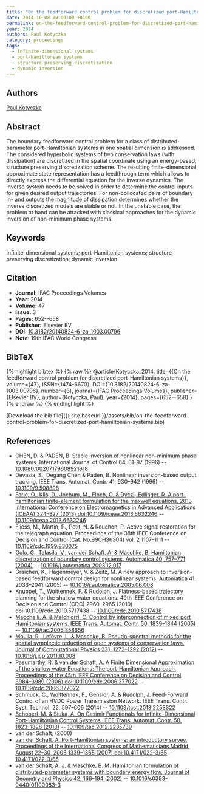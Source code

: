 ```yaml
---
title: "On the feedforward control problem for discretized port-Hamiltonian systems"
date: 2014-10-08 00:00:00 +0100
permalink: on-the-feedforward-control-problem-for-discretized-port-hamiltonian-systems
year: 2014
authors: Paul Kotyczka
category: proceedings
tags:
  - Infinite-dimensional systems
  - port-Hamiltonian systems
  - structure preserving discretization
  - dynamic inversion
---
```

 
## Authors
[Paul Kotyczka](authors/paul-kotyczka)
 
## Abstract
The boundary feedforward control problem for a class of distributed-parameter port-Hamiltonian systems in one spatial dimension is addressed. The considered hyperbolic systems of two conservation laws (with dissipation) are discretized in the spatial coordinate using an energy-based, structure preserving discretization scheme. The resulting finite-dimensional approximate state representation has a feedthrough term which allows to directly express the differential equation for the inverse dynamics. The inverse system needs to be solved in order to determine the control inputs for given desired output trajectories. For non-collocated pairs of boundary in- and outputs the magnitude of dissipation determines whether the inverse discretized models are stable or not. In the unstable case, the problem at hand can be attacked with classical approaches for the dynamic inversion of non-minimum phase systems.
 
## Keywords
Infinite-dimensional systems; port-Hamiltonian systems; structure preserving discretization; dynamic inversion
 
## Citation
- **Journal:** IFAC Proceedings Volumes
- **Year:** 2014
- **Volume:** 47
- **Issue:** 3
- **Pages:** 652--658
- **Publisher:** Elsevier BV
- **DOI:** [10.3182/20140824-6-za-1003.00796](https://doi.org/10.3182/20140824-6-za-1003.00796)
- **Note:** 19th IFAC World Congress
 
## BibTeX
{% highlight bibtex %}
{% raw %}
@article{Kotyczka_2014,
  title={{On the feedforward control problem for discretized port-Hamiltonian systems}},
  volume={47},
  ISSN={1474-6670},
  DOI={10.3182/20140824-6-za-1003.00796},
  number={3},
  journal={IFAC Proceedings Volumes},
  publisher={Elsevier BV},
  author={Kotyczka, Paul},
  year={2014},
  pages={652--658}
}
{% endraw %}
{% endhighlight %}
 
[Download the bib file]({{ site.baseurl }}/assets/bib/on-the-feedforward-control-problem-for-discretized-port-hamiltonian-systems.bib)
 
## References
- CHEN, D. & PADEN, B. Stable inversion of nonlinear non-minimum phase systems. International Journal of Control 64, 81–97 (1996) -- [10.1080/00207179608921618](https://doi.org/10.1080/00207179608921618)
- Devasia, S., Degang Chen & Paden, B. Nonlinear inversion-based output tracking. IEEE Trans. Automat. Contr. 41, 930–942 (1996) -- [10.1109/9.508898](https://doi.org/10.1109/9.508898)
- [Farle, O., Klis, D., Jochum, M., Floch, O. & Dyczij-Edlinger, R. A port-hamiltonian finite-element formulation for the maxwell equations. 2013 International Conference on Electromagnetics in Advanced Applications (ICEAA) 324–327 (2013) doi:10.1109/iceaa.2013.6632246](a-port-hamiltonian-finite-element-formulation-for-the-maxwell-equations) -- [10.1109/iceaa.2013.6632246](https://doi.org/10.1109/iceaa.2013.6632246)
- Fliess, M., Martin, P., Petit, N. & Rouchon, P. Active signal restoration for the telegraph equation. Proceedings of the 38th IEEE Conference on Decision and Control (Cat. No.99CH36304) vol. 2 1107–1111 -- [10.1109/cdc.1999.830075](https://doi.org/10.1109/cdc.1999.830075)
- [Golo, G., Talasila, V., van der Schaft, A. & Maschke, B. Hamiltonian discretization of boundary control systems. Automatica 40, 757–771 (2004)](hamiltonian-discretization-of-boundary-control-systems) -- [10.1016/j.automatica.2003.12.017](https://doi.org/10.1016/j.automatica.2003.12.017)
- Graichen, K., Hagenmeyer, V. & Zeitz, M. A new approach to inversion-based feedforward control design for nonlinear systems. Automatica 41, 2033–2041 (2005) -- [10.1016/j.automatica.2005.06.008](https://doi.org/10.1016/j.automatica.2005.06.008)
- Knuppel, T., Woittennek, F. & Rudolph, J. Flatness-based trajectory planning for the shallow water equations. 49th IEEE Conference on Decision and Control (CDC) 2960–2965 (2010) doi:10.1109/cdc.2010.5717438 -- [10.1109/cdc.2010.5717438](https://doi.org/10.1109/cdc.2010.5717438)
- [Macchelli, A. & Melchiorri, C. Control by interconnection of mixed port Hamiltonian systems. IEEE Trans. Automat. Contr. 50, 1839–1844 (2005)](control-by-interconnection-of-mixed-port-hamiltonian-systems) -- [10.1109/tac.2005.858656](https://doi.org/10.1109/tac.2005.858656)
- [Moulla, R., Lefévre, L. & Maschke, B. Pseudo-spectral methods for the spatial symplectic reduction of open systems of conservation laws. Journal of Computational Physics 231, 1272–1292 (2012)](pseudo-spectral-methods-for-the-spatial-symplectic-reduction-of-open-systems-of-conservation-laws) -- [10.1016/j.jcp.2011.10.008](https://doi.org/10.1016/j.jcp.2011.10.008)
- [Pasumarthy, R. & van der Schaft, A. A Finite Dimensional Approximation of the shallow water Equations: The port-Hamiltonian Approach. Proceedings of the 45th IEEE Conference on Decision and Control 3984–3989 (2006) doi:10.1109/cdc.2006.377022](a-finite-dimensional-approximation-of-the-shallow-water-equations-the-port-hamiltonian-approach) -- [10.1109/cdc.2006.377022](https://doi.org/10.1109/cdc.2006.377022)
- Schmuck, C., Woittennek, F., Gensior, A. & Rudolph, J. Feed-Forward Control of an HVDC Power Transmission Network. IEEE Trans. Contr. Syst. Technol. 22, 597–606 (2014) -- [10.1109/tcst.2013.2253322](https://doi.org/10.1109/tcst.2013.2253322)
- [Schoberl, M. & Siuka, A. On Casimir Functionals for Infinite-Dimensional Port-Hamiltonian Control Systems. IEEE Trans. Automat. Contr. 58, 1823–1828 (2013)](on-casimir-functionals-for-infinite-dimensional-port-hamiltonian-control-systems) -- [10.1109/tac.2012.2235739](https://doi.org/10.1109/tac.2012.2235739)
- van der Schaft, (2000)
- [van der Schaft, A. Port-Hamiltonian systems: an introductory survey. Proceedings of the International Congress of Mathematicians Madrid, August 22–30, 2006 1339–1365 (2007) doi:10.4171/022-3/65](port-hamiltonian-systems-an-introductory-survey) -- [10.4171/022-3/65](https://doi.org/10.4171/022-3/65)
- [van der Schaft, A. J. & Maschke, B. M. Hamiltonian formulation of distributed-parameter systems with boundary energy flow. Journal of Geometry and Physics 42, 166–194 (2002)](hamiltonian-formulation-of-distributed-parameter-systems-with-boundary-energy-flow) -- [10.1016/s0393-0440(01)00083-3](https://doi.org/10.1016/s0393-0440(01)00083-3)

